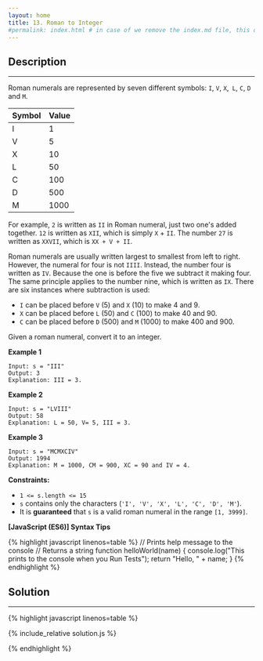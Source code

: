 ```yaml
---
layout: home
title: 13. Roman to Integer
#permalink: index.html # in case of we remove the index.md file, this doc will be the index page
---
```


<div class="row">
<div class="columnStmt" markdown="1">

## Description
------

Roman numerals are represented by seven different symbols: `I`, `V`, `X`,` L`, `C`, `D` and `M`.

|Symbol      |Value  |
| ---------- | ----  |
| I          | 1     |
| V          | 5     |
| X          | 10    |
| L          | 50    |
| C          | 100   |
| D          | 500   |
| M          | 1000  |

For example, `2` is written as `II` in Roman numeral, just two one's added together. `12` is written as `XII`, which is simply `X` + `II`. The number `27` is written as `XXVII`, which is `XX + V + II`.

Roman numerals are usually written largest to smallest from left to right. However, the numeral for four is not `IIII`. Instead, the number four is written as `IV`. Because the one is before the five we subtract it making four. The same principle applies to the number nine, which is written as `IX`. There are six instances where subtraction is used:

-   `I` can be placed before `V` (5) and `X` (10) to make 4 and 9. 
-   `X` can be placed before `L` (50) and `C` (100) to make 40 and 90. 
-   `C` can be placed before `D` (500) and `M` (1000) to make 400 and 900.

Given a roman numeral, convert it to an integer.

**Example 1**
```
Input: s = "III"
Output: 3
Explanation: III = 3.
```

**Example 2**
```
Input: s = "LVIII"
Output: 58
Explanation: L = 50, V= 5, III = 3.
```

**Example 3**
```
Input: s = "MCMXCIV"
Output: 1994
Explanation: M = 1000, CM = 900, XC = 90 and IV = 4.
```

**Constraints:**

-   `1 <= s.length <= 15`
-   `s` contains only the characters (`'I', 'V', 'X', 'L', 'C', 'D', 'M'`).
-   It is **guaranteed** that `s` is a valid roman numeral in the range `[1, 3999]`.


**[JavaScript (ES6)] Syntax Tips**

{% highlight javascript linenos=table %}
// Prints help message to the console
// Returns a string
function helloWorld(name) {
    console.log("This prints to the console when you Run Tests");
    return "Hello, " + name;
}
{% endhighlight %}

</div>
<div class="columnSol" markdown="1">

## Solution
------

{% highlight javascript linenos=table %}

{% include_relative solution.js %}

{% endhighlight %}

</div>
</div>
